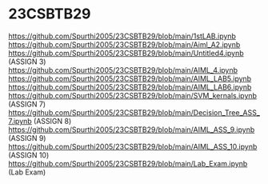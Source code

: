 # 23CSBTB29
https://github.com/Spurthi2005/23CSBTB29/blob/main/1stLAB.ipynb
https://github.com/Spurthi2005/23CSBTB29/blob/main/Aiml_A2.ipynb
https://github.com/Spurthi2005/23CSBTB29/blob/main/Untitled4.ipynb  (ASSIGN 3)
https://github.com/Spurthi2005/23CSBTB29/blob/main/AIML_4.ipynb
https://github.com/Spurthi2005/23CSBTB29/blob/main/AIML_LAB5.ipynb
https://github.com/Spurthi2005/23CSBTB29/blob/main/AIML_LAB6.ipynb
https://github.com/Spurthi2005/23CSBTB29/blob/main/SVM_kernals.ipynb    (ASSIGN 7)
https://github.com/Spurthi2005/23CSBTB29/blob/main/Decision_Tree_ASS_7.ipynb (ASSIGN 8)
https://github.com/Spurthi2005/23CSBTB29/blob/main/AIML_ASS_9.ipynb     (ASSIGN 9)
https://github.com/Spurthi2005/23CSBTB29/blob/main/AIML_ASS_10.ipynb     (ASSIGN 10)
https://github.com/Spurthi2005/23CSBTB29/blob/main/Lab_Exam.ipynb   (Lab Exam)
